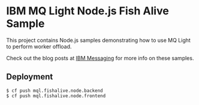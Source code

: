 # IBM MQ Light Node.js Fish Alive Sample

This project contains Node.js samples demonstrating how to use MQ Light to perform worker offload. 

Check out the blog posts at [IBM Messaging](https://developer.ibm.com/messaging/blogs/)
for more info on these samples.

## Deployment

```
$ cf push mql.fishalive.node.backend
$ cf push mql.fishalive.node.frontend
```

